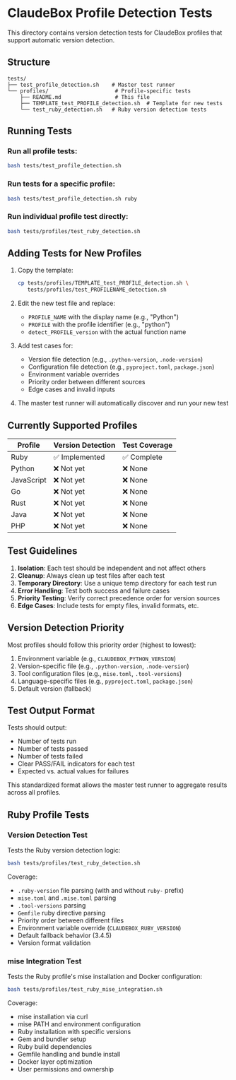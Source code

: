# ClaudeBox Profile Detection Tests

This directory contains version detection tests for ClaudeBox profiles that support automatic version detection.

## Structure

```
tests/
├── test_profile_detection.sh    # Master test runner
└── profiles/                     # Profile-specific tests
    ├── README.md                 # This file
    ├── TEMPLATE_test_PROFILE_detection.sh  # Template for new tests
    └── test_ruby_detection.sh   # Ruby version detection tests
```

## Running Tests

### Run all profile tests:
```bash
bash tests/test_profile_detection.sh
```

### Run tests for a specific profile:
```bash
bash tests/test_profile_detection.sh ruby
```

### Run individual profile test directly:
```bash
bash tests/profiles/test_ruby_detection.sh
```

## Adding Tests for New Profiles

1. Copy the template:
   ```bash
   cp tests/profiles/TEMPLATE_test_PROFILE_detection.sh \
      tests/profiles/test_PROFILENAME_detection.sh
   ```

2. Edit the new test file and replace:
   - `PROFILE_NAME` with the display name (e.g., "Python")
   - `PROFILE` with the profile identifier (e.g., "python")
   - `detect_PROFILE_version` with the actual function name

3. Add test cases for:
   - Version file detection (e.g., `.python-version`, `.node-version`)
   - Configuration file detection (e.g., `pyproject.toml`, `package.json`)
   - Environment variable overrides
   - Priority order between different sources
   - Edge cases and invalid inputs

4. The master test runner will automatically discover and run your new test

## Currently Supported Profiles

| Profile | Version Detection | Test Coverage |
|---------|------------------|---------------|
| Ruby | ✅ Implemented | ✅ Complete |
| Python | ❌ Not yet | ❌ None |
| JavaScript | ❌ Not yet | ❌ None |
| Go | ❌ Not yet | ❌ None |
| Rust | ❌ Not yet | ❌ None |
| Java | ❌ Not yet | ❌ None |
| PHP | ❌ Not yet | ❌ None |

## Test Guidelines

1. **Isolation**: Each test should be independent and not affect others
2. **Cleanup**: Always clean up test files after each test
3. **Temporary Directory**: Use a unique temp directory for each test run
4. **Error Handling**: Test both success and failure cases
5. **Priority Testing**: Verify correct precedence order for version sources
6. **Edge Cases**: Include tests for empty files, invalid formats, etc.

## Version Detection Priority

Most profiles should follow this priority order (highest to lowest):

1. Environment variable (e.g., `CLAUDEBOX_PYTHON_VERSION`)
2. Version-specific file (e.g., `.python-version`, `.node-version`)
3. Tool configuration files (e.g., `mise.toml`, `.tool-versions`)
4. Language-specific files (e.g., `pyproject.toml`, `package.json`)
5. Default version (fallback)

## Test Output Format

Tests should output:
- Number of tests run
- Number of tests passed
- Number of tests failed
- Clear PASS/FAIL indicators for each test
- Expected vs. actual values for failures

This standardized format allows the master test runner to aggregate results across all profiles.

## Ruby Profile Tests

### Version Detection Test
Tests the Ruby version detection logic:

```bash
bash tests/profiles/test_ruby_detection.sh
```

Coverage:
- `.ruby-version` file parsing (with and without `ruby-` prefix)
- `mise.toml` and `.mise.toml` parsing
- `.tool-versions` parsing
- `Gemfile` ruby directive parsing
- Priority order between different files
- Environment variable override (`CLAUDEBOX_RUBY_VERSION`)
- Default fallback behavior (3.4.5)
- Version format validation

### mise Integration Test
Tests the Ruby profile's mise installation and Docker configuration:

```bash
bash tests/profiles/test_ruby_mise_integration.sh
```

Coverage:
- mise installation via curl
- mise PATH and environment configuration
- Ruby installation with specific versions
- Gem and bundler setup
- Ruby build dependencies
- Gemfile handling and bundle install
- Docker layer optimization
- User permissions and ownership